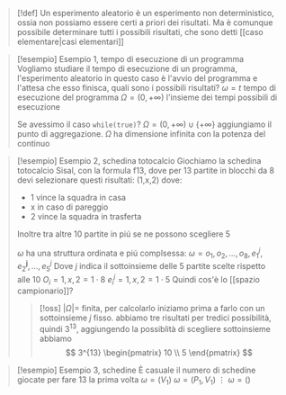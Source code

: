 >[!def]
>Un esperimento aleatorio è un esperimento non deterministico, ossia non possiamo essere certi a priori dei risultati. Ma è comunque possibile determinare tutti i possibili risultati, che sono detti [[caso elementare|casi elementari]]


>[!esempio] Esempio 1, tempo di esecuzione di un programma
> Vogliamo studiare il tempo di esecuzione di un programma, l'esperimento aleatorio in questo caso è l'avvio del programma e l'attesa che esso finisca, quali sono i possibili risultati?
> $\omega = t$ tempo di esecuzione del programma
> $\Omega = (0, +\infty)$ l'insieme dei tempi possibili di esecuzione
> 
> Se avessimo il caso `while(true)`?
> $\Omega = (0, +\infty) \cup \left\{ +\infty \right\}$ aggiungiamo il punto di aggregazione.
> $\Omega$ ha dimensione infinita con la potenza del continuo

>[!esempio] Esempio 2, schedina totocalcio
>Giochiamo la schedina totocalcio Sisal, con la formula  f13, dove per 13 partite in blocchi da 8 devi selezionare questi risultati: (1,x,2) dove:
>- 1 vince la squadra in casa
>- x in caso di pareggio
>- 2 vince la squadra in trasferta
>  
>Inoltre tra altre 10 partite in piú se ne possono scegliere 5 
>
>$\omega$ ha una struttura ordinata e piú complsessa:
> $\omega = o_{1},o_{2},\dots,o_{8},e_{1}^j,e_{2}^\mathbf{j},\dots,e_{5}^j$
> Dove $j$ indica il sottoinsieme delle 5 partite scelte rispetto alle 10
> $O_{i}=1,x,2 = 1 \cdot8$
> $e_{i}^j=1,x,2=1 \cdot 5$ 
> Quindi cos'è lo [[spazio campionario]]?
> 
>>[!oss]
>>$|\Omega| =$ finita, per calcolarlo iniziamo prima a farlo con un sottoinsieme $j$ fisso.
>>abbiamo tre risultati per tredici possibilità, quindi $3^{13}$, aggiungendo la possiblità di scegliere sottoinsieme abbiamo
>> $$ 3^{13} \begin{pmatrix}
>>10 \\
>>5
>>\end{pmatrix} $$


>[!esempio] Esempio 3, schedine
>È casuale il numero di schedine giocate per fare $13$ la prima volta
>$\omega = (V_{1})$
>$\omega = (P_{1},V_{1})$
>$\vdots$
>$\omega = ()$